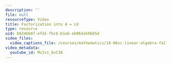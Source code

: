 ```yaml
---
description: ''
file: null
resourceType: Video
title: Factorization into A = LU
type: resource
uid: b624bb07-efd1-fbc6-b1e6-eb86da50b65d
video_files:
  video_captions_file: /courses/mathematics/18-06sc-linear-algebra-fall-2011/resource-index/factorization-into-a-lu/MsIvs_6vC38.vtt
video_metadata:
  youtube_id: MsIvs_6vC38
---
```

